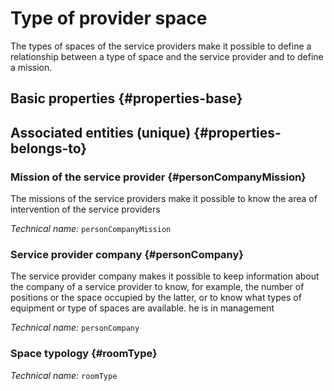 # Type of provider space
<!--- THIS FILE IS GENERATED PLEASE DO NOT EDIT IT DIRECTLY --->

The types of spaces of the service providers make it possible to define a relationship between a type of space and the service provider and to define a mission.

## Basic properties {#properties-base}



## Associated entities (unique) {#properties-belongs-to}

### Mission of the service provider {#personCompanyMission}

The missions of the service providers make it possible to know the area of ​​intervention of the service providers

*Technical name:* ```personCompanyMission```

### Service provider company {#personCompany}

The service provider company makes it possible to keep information about the company of a service provider to know, for example, the number of positions or the space occupied by the latter, or to know what types of equipment or type of spaces are available. he is in management

*Technical name:* ```personCompany```

### Space typology {#roomType}



*Technical name:* ```roomType```






